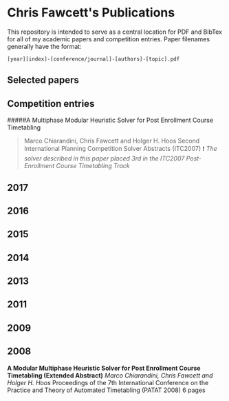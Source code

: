 # Chris Fawcett's Publications

This repository is intended to serve as a central location for PDF and BibTex
for all of my academic papers and competition entries. Paper filenames generally
have the format:

```
[year][index]-[conference/journal]-[authors]-[topic].pdf
```

## Selected papers


## Competition entries


#####A Multiphase Modular Heuristic Solver for Post Enrollment Course Timetabling
>Marco Chiarandini, Chris Fawcett and Holger H. Hoos
>Second International Planning Competition Solver Abstracts (ITC2007)
>:exclamation: *The solver described in this paper placed 3rd in the ITC2007 Post-Enrollment Course Timetabling Track*

## 2017

## 2016

## 2015

## 2014

## 2013

## 2011

## 2009

## 2008

**A Modular Multiphase Heuristic Solver for Post Enrollment Course Timetabling (Extended Abstract)**
*Marco Chiarandini, Chris Fawcett and Holger H. Hoos*
Proceedings of the 7th International Conference on the Practice and Theory of Automated Timetabling (PATAT 2008)
6 pages
